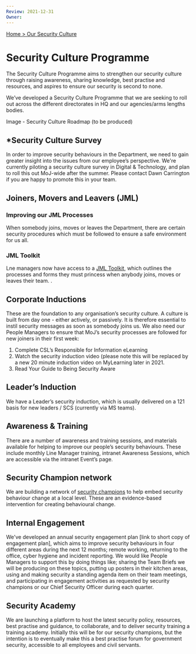 ```yaml
---
Review: 2021-12-31
Owner:
---
```


[Home > Our Security Culture](https://github.com/ministryofjustice/security-guidance/blob/Local/culture/security-culture-overview.md)

# Security Culture Programme

The Security Culture Programme aims to strengthen our security culture through raising awareness, sharing knowledge, best practise and resources, and aspires to ensure our security is second to none.

We’ve developed a Security Culture Programme that we are seeking to roll out across the different directorates in HQ and our agencies/arms lengths bodies.

Image - Security Culture Roadmap (to be produced)

## *Security Culture Survey

In order to improve security behaviours in the Department, we need to gain greater insight into the issues from our employee’s perspective. We're currently piloting a security culture survey in Digital & Technology, and plan to roll this out MoJ-wide after the summer. Please contact Dawn Carrington if you are happy to promote this in your team.

## Joiners, Movers and Leavers (JML)

### Improving our JML Processes

When somebody joins, moves or leaves the Department, there are certain security procedures which must be followed to ensure a safe environment for us all.

### JML Toolkit
Lne managers now have access to a [JML Toolkit](https://intranet.justice.gov.uk/documents/2021/03/joiners-movers-leavers-toolkit.pdf), which outlines the processes and forms they must princess when anybody joins, moves or leaves their team. .

## Corporate Inductions

These are the foundation to any organisation’s security culture. A culture is built from day one - either actively, or passively. It is therefore essential to instil security messages as soon as somebody joins us. We also need our People Managers to ensure that MoJ’s security processes are followed for new joiners in their first week:

1. Complete CSL’s Responsible for Information eLearning
2. Watch the security induction video (please note this will be replaced by a new 20 minute induction video on MyLearning later in 2021.
3. Read Your Guide to Being Security Aware

## Leader’s Induction

We have a Leader’s security induction, which is usually delivered on a 121 basis for new leaders / SCS (currently via MS teams).

## Awareness & Training

There are a number of awareness and training sessions, and materials available for helping to improve our people’s security behaviours. These include monthly Line Manager training, intranet Awareness Sessions, which are accessible via the intranet Event’s page.

## Security Champion network

We are building a network of [security champions](https://github.com/ministryofjustice/security-guidance/blob/Local/culture/security-champions.md) to help embed security behaviour change at a local level. These are an evidence-based intervention for creating behavioural change.

## Internal Engagement

We've developed an annual security engagement plan [link to short copy of engagement plan], which aims to improve security behaviours in four different areas during the next 12 months; remote working, returning to the office, cyber hygiene and incident reporting. We would like People Managers to support this by doing things like; sharing the Team Briefs we will be producing on these topics, putting up posters in their kitchen areas, using and making security a standing agenda item on their team meetings, and participating in engagement activities as requested by security champions or our Chief Security Officer during each quarter.

## Security Academy

We are launching a platform to host the latest security policy, resources, best practise and guidance, to collaborate, and to deliver security training a training academy. Initially this will be for our security champions, but the intention is to eventually make this a best practise forum for government security, accessible to all employees and civil servants.
